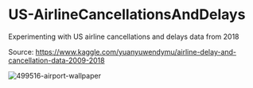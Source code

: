 # US-AirlineCancellationsAndDelays

Experimenting with US airline cancellations and delays data from 2018

Source: https://www.kaggle.com/yuanyuwendymu/airline-delay-and-cancellation-data-2009-2018

![499516-airport-wallpaper](https://user-images.githubusercontent.com/74201038/154743756-34b28190-5d11-4f11-a61d-73517e6beb1e.jpg)
